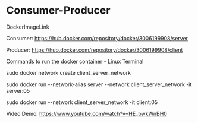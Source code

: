 # Consumer-Producer

DockerImageLink

Consumer: https://hub.docker.com/repository/docker/3006199908/server

Producer: https://hub.docker.com/repository/docker/3006199908/client


Commands to run the docker container - Linux Terminal

sudo docker network create client_server_network


sudo docker run --network-alias server --network client_server_network -it server:05


sudo docker run --network client_server_network -it client:05


Video Demo: https://www.youtube.com/watch?v=HE_bwkWnBH0

